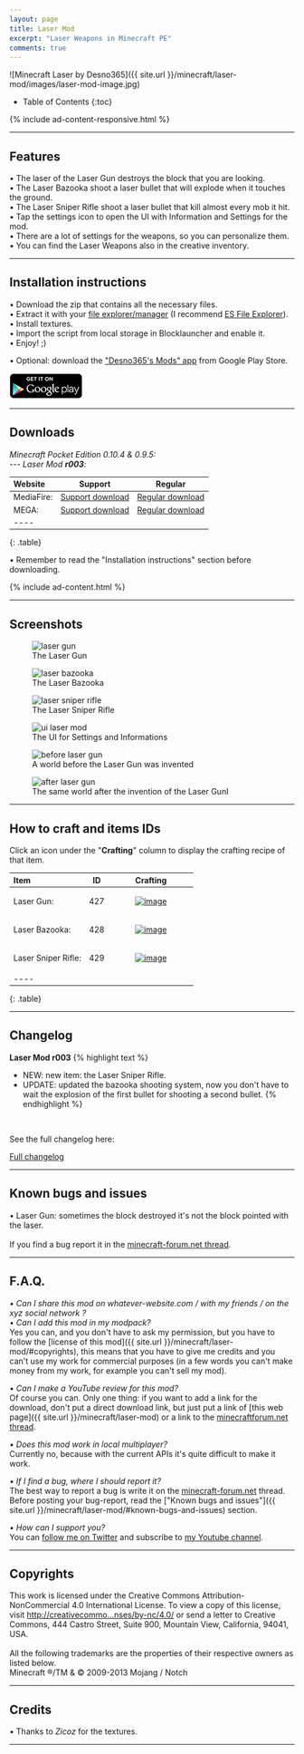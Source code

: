 ```yaml
---
layout: page
title: Laser Mod
excerpt: "Laser Weapons in Minecraft PE"
comments: true
---
```


![Minecraft Laser by Desno365]({{ site.url }}/minecraft/laser-mod/images/laser-mod-image.jpg)

* Table of Contents
{:toc}

{% include ad-content-responsive.html %}

---

## Features

• The laser of the Laser Gun destroys the block that you are looking.<br>
• The Laser Bazooka shoot a laser bullet that will explode when it touches the ground.<br>
• The Laser Sniper Rifle shoot a laser bullet that kill almost every mob it hit.<br>
• Tap the settings icon to open the UI with Information and Settings for the mod.<br>
• There are a lot of settings for the weapons, so you can personalize them.<br>
• You can find the Laser Weapons also in the creative inventory.

---

## Installation instructions

• Download the zip that contains all the necessary files.<br>
• Extract it with your [file explorer/manager](http://play.google.com/store/search?q=file%20explorer) (I recommend [ES File Explorer](https://play.google.com/store/apps/details?id=com.estrongs.android.pop)).<br>
• Install textures.<br>
• Import the script from local storage in Blocklauncher and enable it.<br>
• Enjoy! ;)

• Optional: download the ["Desno365's Mods" app](https://play.google.com/store/apps/details?id=com.desno365.mods) from Google Play Store.

<a href="https://play.google.com/store/apps/details?id=com.desno365.mods">
  <img alt="Get it on Google Play"
       src="/images/en_generic_rgb_wo_45.png" />
</a>

---

## Downloads

<i>Minecraft Pocket Edition 0.10.4 & 0.9.5:</i><br>
<i> --- Laser Mod <b>r003</b>:</i>

| Website | Support | Regular |
|:--------|:-------:|:-------:|
| MediaFire:       | [Support download](http://adf.ly/rbxvX) | [Regular download](http://www.mediafire.com/download/gv3k962ozzcnovz/Laser_Mod_r003_Desno365.zip) |
| MEGA:            | [Support download](http://adf.ly/rby2l) | [Regular download](https://mega.co.nz/#!3wYAUI4A!SDzI5RV1TBoeTcgh_aTKuyZwD1_SM-zAE06N9z_WeSU) |
|----
{: .table}

• Remember to read the "Installation instructions" section before downloading.

{% include ad-content.html %}

---

## Screenshots

<figure>
  <img src="{{ site.url }}/minecraft/laser-mod/images/laser-gun.jpg" alt="laser gun">
  <figcaption>The Laser Gun</figcaption>
</figure>

<figure>
  <img src="{{ site.url }}/minecraft/laser-mod/images/laser-bazooka.jpg" alt="laser bazooka">
  <figcaption>The Laser Bazooka</figcaption>
</figure>

<figure>
  <img src="{{ site.url }}/minecraft/laser-mod/images/laser-sniper-rifle.jpg" alt="laser sniper rifle">
  <figcaption>The Laser Sniper Rifle</figcaption>
</figure>

<figure>
  <img src="{{ site.url }}/minecraft/laser-mod/images/ui-laser-mod.jpg" alt="ui laser mod">
  <figcaption>The UI for Settings and Informations</figcaption>
</figure>

<figure>
  <img src="{{ site.url }}/minecraft/laser-mod/images/before-laser-gun.jpg" alt="before laser gun">
  <figcaption>A world before the Laser Gun was invented</figcaption>
</figure>

<figure>
  <img src="{{ site.url }}/minecraft/laser-mod/images/after-laser-gun.jpg" alt="after laser gun">
  <figcaption>The same world after the invention of the Laser GunI</figcaption>
</figure>

---

## How to craft and items IDs

Click an icon under the "**Crafting**" column to display the crafting recipe of that item.

| Item                         | ID       | Crafting |
|:-----------------------------|:--------:|:--------:|
| Laser Gun:                   | 427      | <figure><a href="{{ site.url }}/minecraft/laser-mod/images/how-to-craft/crafting/laserGun.jpg"><img src="{{ site.url }}/minecraft/laser-mod/images/how-to-craft/icons/laserGun.png" alt="image"></a></figure> |
| Laser Bazooka:               | 428      | <figure><a href="{{ site.url }}/minecraft/laser-mod/images/how-to-craft/crafting/laserBazooka.jpg"><img src="{{ site.url }}/minecraft/laser-mod/images/how-to-craft/icons/laserBazooka.png" alt="image"></a></figure> |
| Laser Sniper Rifle:          | 429      | <figure><a href="{{ site.url }}/minecraft/laser-mod/images/how-to-craft/crafting/laserSniperRifle.jpg"><img src="{{ site.url }}/minecraft/laser-mod/images/how-to-craft/icons/laserSniperRifle.png" alt="image"></a></figure> |
|----
{: .table}

---

## Changelog

**Laser Mod r003**
{% highlight text %}
- NEW: new item: the Laser Sniper Rifle.
- UPDATE: updated the bazooka shooting system, now you don't have to wait the explosion of the first bullet for shooting a second bullet.
{% endhighlight %}

<br>

See the full changelog here:

<div markdown="0"><a href="{{ site.url }}/minecraft/laser-mod/full-changelog" class="btn">Full changelog</a></div>

---

## Known bugs and issues

• Laser Gun: sometimes the block destroyed it's not the block pointed with the laser.<br><br>
If you find a bug report it in the [minecraft-forum.net thread][thread].

---

## F.A.Q.

*• Can I share this mod on whatever-website.com / with my friends / on the xyz social network ?*<br>
*• Can I add this mod in my modpack?*<br>
Yes you can, and you don't have to ask my permission, but you have to follow the [license of this mod]({{ site.url }}/minecraft/laser-mod/#copyrights), this means that you have to give me credits and you can't use my work for commercial purposes (in a few words you can't make money from my work, for example you can't sell my mod).<br>

*• Can I make a YouTube review for this mod?*<br>
Of course you can. Only one thing: if you want to add a link for the download, don't put a direct download link, but just put a link of [this web page]({{ site.url }}/minecraft/laser-mod) or a link to the [minecraftforum.net thread][thread].<br>

*• Does this mod work in local multiplayer?*<br>
Currently no, because with the current APIs it's quite difficult to make it work.<br>

*• If I find a bug, where I should report it?*<br>
The best way to report a bug is write it on the [minecraft-forum.net][thread] thread. Before posting your bug-report, read the ["Known bugs and issues"]({{ site.url }}/minecraft/laser-mod/#known-bugs-and-issues) section.

*• How can I support you?*<br>
You can [follow me on Twitter](https://twitter.com/desno365) and subscribe to [my Youtube channel](http://www.youtube.com/channel/UCJQL47nQnsijcaN_7pMsjCQ/videos).

---

## Copyrights

This work is licensed under the Creative Commons Attribution-NonCommercial 4.0 International License.
To view a copy of this license, visit [http://creativecommo...nses/by-nc/4.0/](http://creativecommons.org/licenses/by-nc/4.0/) or send a letter to Creative Commons, 444 Castro Street, Suite 900, Mountain View, California, 94041, USA.
<br><br>
All the following trademarks are the properties of their respective owners as listed below.<br>
Minecraft ®/TM & © 2009-2013 Mojang / Notch

---

## Credits

• Thanks to <i>Zicoz</i> for the textures.

---

[thread]: http://www.minecraftforum.net/forums/minecraft-pocket-edition/mcpe-mods-tools/2179257-mod-beta-laser-mod-laser-weapons-r003-by-desno365
